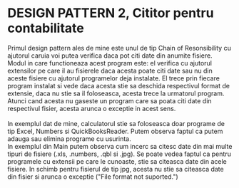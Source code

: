 # DESIGN PATTERN 2, Cititor pentru contabilitate

Primul design pattern ales de mine este unul de tip Chain of Resonsibility cu ajutorul caruia voi putea verifica daca pot citi date din anumite fisiere. <br/>
Modul in care functioneaza acest program este: el verifica cu ajutorul extensilor pe care il au fisierele daca acesta poate citi date sau nu din aceste fisiere cu ajutorul programelor deja instalate. El trece prin fiecare program instalat si vede daca acesta stie sa deschida respectivul format de extensie, daca nu stie sa il foloseasca, acesta trece la urmatorul program. Atunci cand acesta nu gaseste un program care sa poata citi date din respectivul fisier, acesta arunca o exceptie in acest sens. <br/>
<br/>
In exemplul dat de mine, calculatorul stie sa foloseasca doar programe de tip Excel, Numbers si QuickBooksReader. Putem observa faptul ca putem adauga sau elimina programe cu usurinta. <br/>
In exemplul din Main putem observa cum incerc sa citesc date din mai multe tipuri de fisiere (.xls, .numbers, .qbl si .jpg). Se poate vedea faptul ca pentru programele cu extensii pe care le cunoaste, stie sa citeasca date din acele fisiere. In schimb pentru fisierul de tip jpg, acesta nu stie sa citeasca date din fisier si arunca o exceptie ("File format not suported.")
